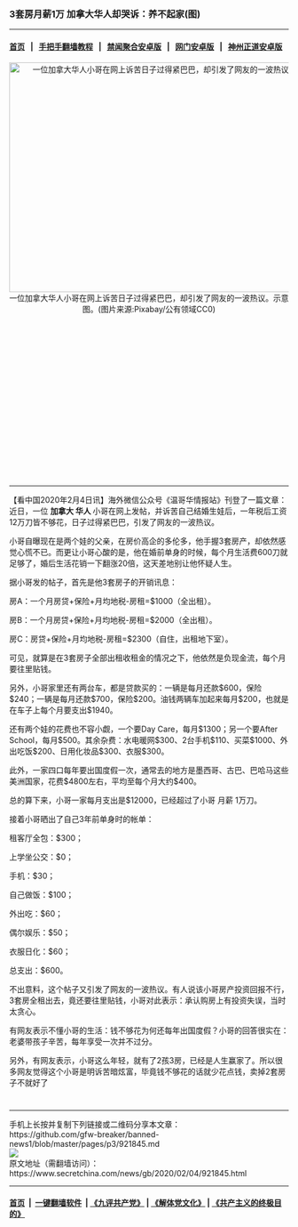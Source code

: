 ### 3套房月薪1万 加拿大华人却哭诉：养不起家(图)
------------------------

#### [首页](https://github.com/gfw-breaker/banned-news1/blob/master/README.md) &nbsp;&nbsp;|&nbsp;&nbsp; [手把手翻墙教程](https://github.com/gfw-breaker/guides/wiki) &nbsp;&nbsp;|&nbsp;&nbsp; [禁闻聚合安卓版](https://github.com/gfw-breaker/bn-android) &nbsp;&nbsp;|&nbsp;&nbsp; [网门安卓版](https://github.com/oGate2/oGate) &nbsp;&nbsp;|&nbsp;&nbsp; [神州正道安卓版](https://github.com/SzzdOgate/update) 



<div class="article_right" style="fone-color:#000">
 <p style="text-align: center;">
  <img alt="一位加拿大华人小哥在网上诉苦日子过得紧巴巴，却引发了网友的一波热议。示意图。" src="https://img2.secretchina.com/pic/2019/5-11/p2421791a447047359-ss.jpg" style="height:413px; width:600px"/>
  <br>
   一位加拿大华人小哥在网上诉苦日子过得紧巴巴，却引发了网友的一波热议。示意图。(图片来源:Pixabay/公有领域CC0)
   <span id="hideid" name="hideid" style="color:red;display:none;">
    <span href="https://www.secretchina.com">
    </span>
   </span>
  </br>
 </p>
 <div id="txt-mid1-t21-2017">
  <ins class="adsbygoogle" data-ad-client="ca-pub-1276641434651360" data-ad-slot="2451032099" style="display:inline-block;width:336px;height:280px">
  </ins>
  

---


  </div>
 </div>
 <p>
  【看中国2020年2月4日讯】海外微信公众号《温哥华情报站》刊登了一篇文章：近日，一位
  <strong>
   加拿大
   <span href="https://www.secretchina.com/news/gb/tag/华人" target="_blank">
    华人
   </span>
  </strong>
  小哥在网上发帖，并诉苦自己结婚生娃后，一年税后工资12万刀皆不够花，日子过得紧巴巴，引发了网友的一波热议。
  <span id="hideid" name="hideid" style="color:red;display:none;">
   <span href="https://www.secretchina.com">
   </span>
  </span>
 </p>
 <p>
  小哥自曝现在是两个娃的父亲，在房价高企的多伦多，他手握3套房产，却依然感觉心慌不已。而更让小哥心酸的是，他在婚前单身的时候，每个月生活费600刀就足够了，婚后生活花销一下翻涨20倍，这天差地别让他怀疑人生。
 </p>
 <p>
  据小哥发的帖子，首先是他3套房子的开销讯息：
 </p>
 <p>
  房A：一个月房贷+保险+月均地税-房租=$1000（全出租）。
 </p>
 <p>
  房B：一个月房贷+保险+月均地税-房租=$2000（全出租）。
 </p>
 <p>
  房C：房贷+保险+月均地税-房租=$2300（自住，出租地下室）。
 </p>
 <p>
  可见，就算是在3套房子全部出租收租金的情况之下，他依然是负现金流，每个月要往里贴钱。
 </p>
 <p>
  另外，小哥家里还有两台车，都是贷款买的：一辆是每月还款$600，保险$240；一辆是每月还款$700，保险$200。油钱两辆车加起来每月$200，也就是在车子上每个月要支出$1940。
 </p>
 <p>
  还有两个娃的花费也不容小觑，一个要Day Care，每月$1300；另一个要After School，每月$500。其余杂费：水电暖网$300、2台手机$110、买菜$1000、外出吃饭$200、日用化妆品$300、衣服$300。
 </p>
 <p>
  此外，一家四口每年要出国度假一次，通常去的地方是墨西哥、古巴、巴哈马这些美洲国家，花费$4800左右，平均至每个月大约$400。
 </p>
 <p>
  总的算下来，小哥一家每月支出是$12000，已经超过了小哥
  <span href="https://www.secretchina.com/news/gb/tag/月薪" target="_blank">
   月薪
  </span>
  1万刀。
 </p>
 <p>
  接着小哥晒出了自己3年前单身时的帐单：
 </p>
 <center>
  <div style="max-width: 632px;height:180px; display: none; text-align: center; margin: 0 auto; overflow: hidden;overflow-x: hidden;">
   <div id="taboola-midarticle-thumbnails" style="max-width: 632px;height:180px;overflow: hidden;overflow-x: hidden;">
   </div>
  </div>
  <div>
   <ins class="adsbygoogle" data-ad-client="ca-pub-1276641434651360" data-ad-format="fluid" data-ad-layout="in-article" data-ad-slot="5164544770" style="display:block; text-align:center;">
   </ins>
  </div>
 </center>
 <p>
  租客厅全包：$300；
 </p>
 <p>
  上学坐公交：$0；
 </p>
 <p>
  手机：$30；
 </p>
 <p>
  自己做饭：$100；
 </p>
 <p>
  外出吃：$60；
 </p>
 <p>
  偶尔娱乐：$50；
 </p>
 <p>
  衣服日化：$60；
 </p>
 <p>
  总支出：$600。
 </p>
 <p>
  不出意料，这个帖子又引发了网友的一波热议。有人说该小哥房产投资回报不行，3套房全租出去，竟还要往里贴钱，小哥对此表示：承认购房上有投资失误，当时太贪心。
 </p>
 <p>
  有网友表示不懂小哥的生活：钱不够花为何还每年出国度假？小哥的回答很实在：老婆带孩子辛苦，每年享受一次并不过分。
 </p>
 <p>
  另外，有网友表示，小哥这么年轻，就有了2孩3房，已经是人生赢家了。所以很多网友觉得这个小哥是明诉苦暗炫富，毕竟钱不够花的话就少花点钱，卖掉2套房子不就好了
  <center>
   <div>
    <div id="txt-mid2-t22-2017" style="display: block;  max-height: 351px;  overflow: hidden;">
     <div id="SC-21xxx">
     </div>
     <ins class="adsbygoogle" data-ad-client="ca-pub-1276641434651360" data-ad-format="auto" data-ad-slot="4301710469" data-full-width-responsive="true" style="display:block">
     </ins>
    </div>
   </div>
  </center>
  <div style="padding-top:12px;">
  </div>
 </p>
</div>

<hr/>
手机上长按并复制下列链接或二维码分享本文章：<br/>
https://github.com/gfw-breaker/banned-news1/blob/master/pages/p3/921845.md <br/>
<a href='https://github.com/gfw-breaker/banned-news1/blob/master/pages/p3/921845.md'><img src='https://github.com/gfw-breaker/banned-news1/blob/master/pages/p3/921845.md.png'/></a> <br/>
原文地址（需翻墙访问）：https://www.secretchina.com/news/gb/2020/02/04/921845.html


------------------------
#### [首页](https://github.com/gfw-breaker/banned-news1/blob/master/README.md) &nbsp;|&nbsp; [一键翻墙软件](https://github.com/gfw-breaker/nogfw/blob/master/README.md) &nbsp;| [《九评共产党》](https://github.com/gfw-breaker/9ping.md/blob/master/README.md#九评之一评共产党是什么) | [《解体党文化》](https://github.com/gfw-breaker/jtdwh.md/blob/master/README.md) | [《共产主义的终极目的》](https://github.com/gfw-breaker/gczydzjmd.md/blob/master/README.md)


<img src='http://gfw-breaker.win/banned-news/pages/p3/921845.md' width='0px' height='0px'/>